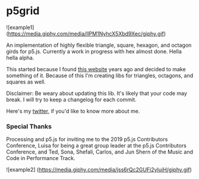 # p5grid

![example1] (https://media.giphy.com/media/llPM1NyhcX5Xbd9Xec/giphy.gif)


An implementation of highly flexible triangle, square, hexagon, and octagon girds for p5.js. Currently a work in progress with hex almost done. Hella hella alpha.

This started because I found [this website](https://www.redblobgames.com/grids/hexagons/) years ago and decided to make something of it. Because of this I'm creating libs for triangles, octagons, and squares as well.

Disclaimer: Be weary about updating this lib. It's likely that your code may break. I will try to keep a changelog for each commit.

Here's my [twitter](https://twitter.com/aah_dee_), if you'd like to know more about me.

### Special Thanks
Processing and p5.js for inviting me to the 2019 p5.js Contributors Conference, Luisa for being a great group leader at the p5.js Contributors Conference, and Ted, Sona, Shefali, Carlos, and Jun Shern of the Music and Code in Performance Track.

![example2] (https://media.giphy.com/media/jss6rQc2GUFi2yIujH/giphy.gif)
